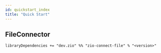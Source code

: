 ```yaml
---
id: quickstart_index
title: "Quick Start"
---
```


FileConnector
--------------
```
libraryDependencies += "dev.zio" %% "zio-connect-file" % "<version>"
```